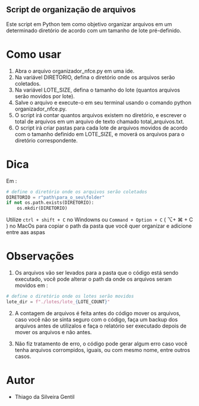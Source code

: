 ## Script de organização de arquivos

Este script em Python tem como objetivo organizar arquivos em um determinado diretório de acordo com um tamanho de lote pré-definido.

# Como usar

1. Abra o arquivo organizador_nfce.py em uma ide.
2. Na variável DIRETORIO, defina o diretório onde os arquivos serão coletados.
3. Na variável LOTE_SIZE, defina o tamanho do lote (quantos arquivos serão movidos por lote).
4. Salve o arquivo e execute-o em seu terminal usando o comando python organizador_nfce.py.
5. O script irá contar quantos arquivos existem no diretório, e escrever o total de arquivos em um arquivo de texto chamado total_arquivos.txt.
6. O script irá criar pastas para cada lote de arquivos movidos de acordo com o tamanho definido em LOTE_SIZE, e moverá os arquivos para o diretório correspondente.

# Dica

Em :
```python
# define o diretório onde os arquivos serão coletados
DIRETORIO = r"path\para_o_seu\folder"
if not os.path.exists(DIRETORIO):
    os.mkdir(DIRETORIO)
```

Utilize `ctrl + shift + C` no Windowns ou `Command + Option + C` ( ⌥+ ⌘ + C ) no MacOs para copiar o path da pasta que você quer organizar e adicione entre aas aspas

# Observações
 
1. Os arquivos vão ser levados para a pasta que o código está sendo executado, você pode alterar o path da onde os arquivos seram movidos em :

```python
# define o diretório onde os lotes serão movidos
lote_dir = f"./lotes/lote_{LOTE_COUNT}"
```

2. A contagem de arquivos é feita antes do código mover os arquivos, caso você não se sinta seguro com o código, faça um backup dos arquivos antes de utilizalos e faça o relatório ser executado depois de mover os arquivos e não antes.

3. Não fiz tratamento de erro, o código pode gerar algum erro caso você tenha arquivos corrompidos, iguais, ou com mesmo nome, entre outros casos.

# Autor

* Thiago da Silveira Gentil

